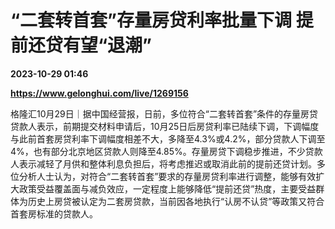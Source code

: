 # “二套转首套”存量房贷利率批量下调 提前还贷有望“退潮”

**2023-10-29 01:46**

**https://www.gelonghui.com/live/1269156**

格隆汇10月29日｜据中国经营报，日前，多位符合“二套转首套”条件的存量房贷贷款人表示，前期提交材料申请后，10月25日后房贷利率已陆续下调，下调幅度与此前首套房贷利率下调幅度相差不大，多降至4.3%或4.2%，部分贷款人下调至4%，也有部分北京地区贷款人则降至4.85%。存量房贷下调稳步推进，不少贷款人表示减轻了月供和整体利息负担后，将考虑推迟或取消此前的提前还贷计划。多位分析人士认为，对符合“二套转首套”要求的存量房贷利率进行调整，能够有效扩大政策受益覆盖面与减负效应，一定程度上能够降低“提前还贷”热度，主要受益群体为历史上房贷被认定为二套房贷款，当前因各地执行“认房不认贷”等政策又符合首套房标准的贷款人。